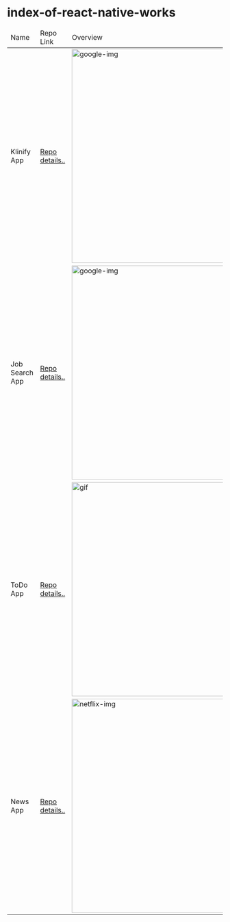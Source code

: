 # index-of-react-native-works
<!DOCTYPE html>
<html lang="en">
<head>
    <meta charset="UTF-8">
    <meta name="viewport" content="width=device-width, initial-scale=1.0">
</head>
<body>
    <table>
        <thead>
            <tr>
                <td>Name</td>
                <td>Repo Link</td>
                <td>Overview</td>
            </tr>
        </thead>
        <tbody>
          <tr>
                <td>Klinify App</td>
                <td><a href="https://github.com/sakkarakaya/RN-Klinify-App">Repo details..</a></td>
                <td><img src="" alt="google-img"  style="height:500px"></td>
          </tr>
          <tr>
                <td>Job Search App</td>
                <td><a href="https://github.com/sakkarakaya/RN-Job-Search-App">Repo details..</a></td>
                <td><img src="" alt="google-img"  style="height:500px"></td>
           </tr>
           <tr>
                <td>ToDo App</td>
                <td><a href="https://github.com/sakkarakaya/rn-todo-app">Repo details..</a></td>
                <td><img src="" alt="gif"  style="height:500px"></td>
            </tr>
            <tr>
                <td>News App</td>
                <td><a href="https://github.com/sakkarakaya/RN-news-app">Repo details..</a></td>
                <td><img src="" alt="netflix-img"  style="height:500px"></td>
            </tr>
        </tbody>
    </table>
</body>
</html>
